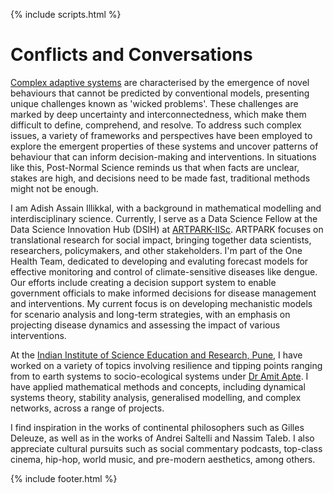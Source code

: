 {% include scripts.html %}

# Conflicts and Conversations

[Complex adaptive systems](https://www.youtube.com/watch?v=BfnY9gn6ktk) are characterised by the emergence of novel behaviours that cannot be predicted by conventional models, presenting unique challenges known as 'wicked problems'. These challenges are marked by deep uncertainty and interconnectedness, which make them difficult to define, comprehend, and resolve.  To address such complex issues, a variety of frameworks and perspectives have been employed to explore the emergent properties of these systems and uncover patterns of behaviour that can inform decision-making and interventions. In situations like this, Post-Normal Science reminds us that when facts are unclear, stakes are high, and decisions need to be made fast, traditional methods might not be enough.

I am Adish Assain Illikkal, with a background in mathematical modelling and interdisciplinary science. Currently, I serve as a Data Science Fellow at the Data Science Innovation Hub (DSIH) at [ARTPARK-IISc](https://artpark.in/). ARTPARK focuses on translational research for social impact, bringing together data scientists, researchers, policymakers, and other stakeholders. I'm part of the One Health Team, dedicated to developing and evaluting forecast models for effective monitoring and control of climate-sensitive diseases like dengue. Our efforts include creating a decision support system to enable government officials to make informed decisions for disease management and interventions. My current focus is on developing mechanistic models for scenario analysis and long-term strategies, with an emphasis on projecting disease dynamics and assessing the impact of various interventions.

At the [Indian Institute of Science Education and Research, Pune](https://www.iiserpune.ac.in/), I have worked on a variety of topics involving resilience and tipping points ranging from to earth systems to socio-ecological systems under [Dr Amit Apte](https://icts.res.in/people/amit-apte).  I have applied mathematical methods and concepts, including dynamical systems theory, stability analysis, generalised modelling, and complex networks, across a range of projects.

I find inspiration in the works of continental philosophers such as Gilles Deleuze, as well as in the works of Andrei Saltelli and Nassim Taleb. I also appreciate cultural pursuits such as social commentary podcasts, top-class cinema, hip-hop, world music, and pre-modern aesthetics, among others.

{% include footer.html %}